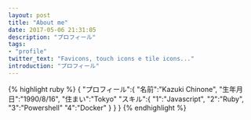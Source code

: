 ```yaml
---
layout: post
title: "About me"
date: 2017-05-06 21:31:05
description: "プロフィール"
tags:
- "profile"
twitter_text: "Favicons, touch icons e tile icons..."
introduction: "プロフィール"
---
```


{% highlight ruby %}
{
  "プロフィール":{ 
    "名前":"Kazuki Chinone", 
    "生年月日":"1990/8/16", 
    "住まい":"Tokyo" 
    "スキル":{
      "1":"Javascript",
      "2":"Ruby",
      "3":"Powershell"
      "4":"Docker"
    }
  }
}
{% endhighlight %}